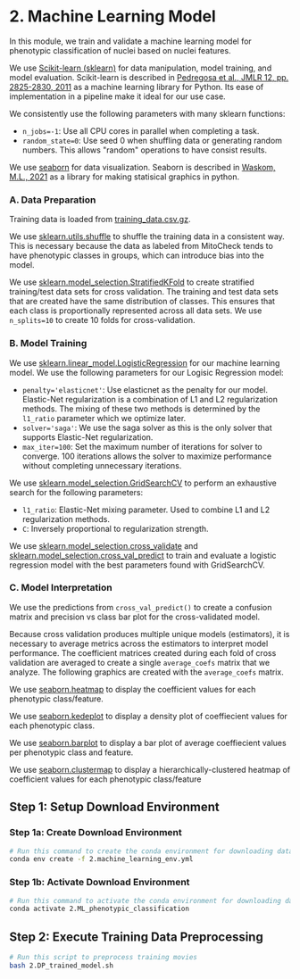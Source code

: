 # 2. Machine Learning Model

In this module, we train and validate a machine learning model for phenotypic classification of nuclei based on nuclei features.

We use [Scikit-learn (sklearn)](https://scikit-learn.org/) for data manipulation, model training, and model evaluation.
Scikit-learn is described in [Pedregosa et al., JMLR 12, pp. 2825-2830, 2011](http://jmlr.csail.mit.edu/papers/v12/pedregosa11a.html) as a machine learning library for Python.
Its ease of implementation in a pipeline make it ideal for our use case.

We consistently use the following parameters with many sklearn functions:

- `n_jobs=-1`: Use all CPU cores in parallel when completing a task.
- `random_state=0`: Use seed 0 when shuffling data or generating random numbers.
This allows "random" operations to have consist results.

We use [seaborn](https://seaborn.pydata.org/) for data visualization. Seaborn is described in [Waskom, M.L., 2021](https://doi.org/10.21105/joss.03021) as a library for making statisical graphics in python.

### A. Data Preparation

Training data is loaded from [training_data.csv.gz](../1.format_data/data/training_data.csv.gz).

We use [sklearn.utils.shuffle](https://scikit-learn.org/stable/modules/generated/sklearn.utils.shuffle.html) to shuffle the training data in a consistent way.
This is necessary because the data as labeled from MitoCheck tends to have phenotypic classes in groups, which can introduce bias into the model.

We use [sklearn.model_selection.StratifiedKFold](https://scikit-learn.org/stable/modules/generated/sklearn.model_selection.StratifiedKFold.html) to create stratified training/test data sets for cross validation.
The training and test data sets that are created have the same distribution of classes.
This ensures that each class is proportionally represented across all data sets.
We use `n_splits=10` to create 10 folds for cross-validation.

### B. Model Training

We use [sklearn.linear_model.LogisticRegression](https://scikit-learn.org/stable/modules/generated/sklearn.linear_model.LogisticRegression.html) for our machine learning model.
We use the following parameters for our Logisic Regression model:

- `penalty='elasticnet'`: Use elasticnet as the penalty for our model.
Elastic-Net regularization is a combination of L1 and L2 regularization methods.
The mixing of these two methods is determined by the `l1_ratio` parameter which we optimize later.
- `solver='saga'`: We use the saga solver as this is the only solver that supports Elastic-Net regularization.
- `max_iter=100`: Set the maximum number of iterations for solver to converge. 100 iterations allows the solver to maximize performance without completing unnecessary iterations.

We use [sklearn.model_selection.GridSearchCV](https://scikit-learn.org/stable/modules/generated/sklearn.model_selection.GridSearchCV.html#sklearn.model_selection.GridSearchCV) to perform an exhaustive search for the following parameters:

- `l1_ratio`: Elastic-Net mixing parameter.
Used to combine L1 and L2 regularization methods.
- `C`: Inversely proportional to regularization strength.

We use [sklearn.model_selection.cross_validate](https://scikit-learn.org/stable/modules/generated/sklearn.model_selection.cross_validate.html) and [sklearn.model_selection.cross_val_predict](https://scikit-learn.org/stable/modules/generated/sklearn.model_selection.cross_val_predict.html) to train and evaluate a logistic regression model with the best parameters found with GridSearchCV.

### C. Model Interpretation

We  use the predictions from `cross_val_predict()` to create a confusion matrix and precision vs class bar plot for the cross-validated model.

Because cross validation produces multiple unique models (estimators), it is necessary to average metrics across the estimators to interpret model performance.
The coefficient matrices created during each fold of cross validation are averaged to create a single `average_coefs` matrix that we analyze.
The following graphics are created with the `average_coefs` matrix.

We use [seaborn.heatmap](https://seaborn.pydata.org/generated/seaborn.heatmap.html) to display the coefficient values for each phenotypic class/feature.

We use [seaborn.kedeplot](https://seaborn.pydata.org/generated/seaborn.kdeplot.html) to display a density plot of coeffiecient values for each phenotypic class.

We use [seaborn.barplot](https://seaborn.pydata.org/generated/seaborn.barplot.html) to display a bar plot of average coeffiecient values per phenotypic class and feature.

We use [seaborn.clustermap](https://seaborn.pydata.org/generated/seaborn.clustermap.html) to display a hierarchically-clustered heatmap of coefficient values for each phenotypic class/feature

## Step 1: Setup Download Environment

### Step 1a: Create Download Environment

```sh
# Run this command to create the conda environment for downloading data
conda env create -f 2.machine_learning_env.yml
```

### Step 1b: Activate Download Environment

```sh
# Run this command to activate the conda environment for downloading data
conda activate 2.ML_phenotypic_classification
```

## Step 2: Execute Training Data Preprocessing

```bash
# Run this script to preprocess training movies
bash 2.DP_trained_model.sh
```